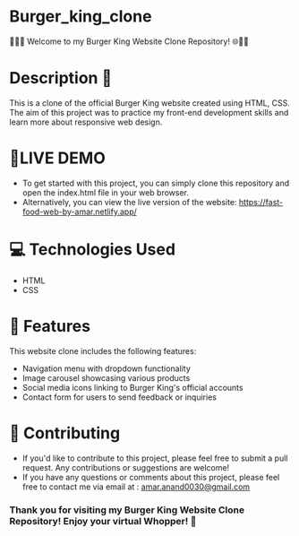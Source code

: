# Burger_king_clone
🍔👑🌐 Welcome to my Burger King Website Clone Repository! 🌐👑🍔

# Description 📝
This is a clone of the official Burger King website created using HTML, CSS. The aim of this project was to practice my front-end development skills and learn more about responsive web design.

# 🚀LIVE DEMO 
- To get started with this project, you can simply clone this repository and open the index.html file in your web browser.
- Alternatively, you can view the live version of the website:  https://fast-food-web-by-amar.netlify.app/

# 💻 Technologies Used
- HTML
- CSS

# 🎨 Features
This website clone includes the following features:

- Navigation menu with dropdown functionality
- Image carousel showcasing various products
- Social media icons linking to Burger King's official accounts
- Contact form for users to send feedback or inquiries

# 🤝 Contributing
- If you'd like to contribute to this project, please feel free to submit a pull request. Any contributions or suggestions are welcome!
- If you have any questions or comments about this project, please feel free to contact me via email at : amar.anand0030@gmail.com

<h3>Thank you for visiting my Burger King Website Clone Repository! Enjoy your virtual Whopper! 🍔</h3>

